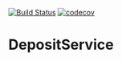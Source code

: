 [![Build Status](https://travis-ci.org/NailMukhametshin/DepositService.svg?branch=master)](https://travis-ci.org/NailMukhametshin/DepositService) [![codecov](https://codecov.io/gh/NailMukhametshin/DepositService/branch/master/graph/badge.svg)](https://codecov.io/gh/NailMukhametshin/DepositService)

# DepositService

